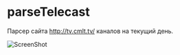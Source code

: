 # parseTelecast

Парсер сайта http://tv.cmlt.tv/ каналов на текущий день.

![ScreenShot](http://i.imgur.com/WyZ2jGc.png)
